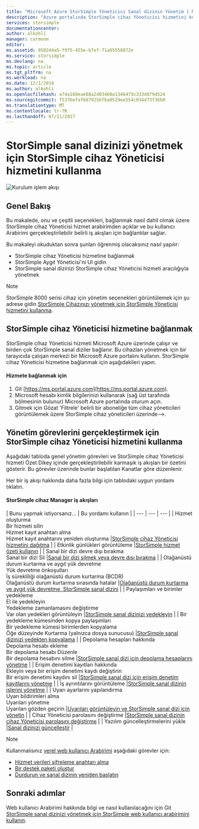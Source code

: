 ```yaml
---
title: "Microsoft Azure StorSimple Yöneticisi Sanal dizinin Yönetim | Microsoft Docs"
description: "Azure portalında StorSimple cihaz Yöneticisi hizmetini kullanarak StorSimple şirket içi sanal dizinizi yönetmeyi öğrenin."
services: storsimple
documentationcenter: 
author: alkohli
manager: carmonm
editor: 
ms.assetid: 958244a5-f9f5-455e-b7ef-71a65558872e
ms.service: storsimple
ms.devlang: na
ms.topic: article
ms.tgt_pltfrm: na
ms.workload: na
ms.date: 12/1/2016
ms.author: alkohli
ms.openlocfilehash: a74a160eae88a2d03460a1346479c333d8f9d524
ms.sourcegitcommit: f537befafb079256fba0529ee554c034d73f36b0
ms.translationtype: MT
ms.contentlocale: tr-TR
ms.lasthandoff: 07/11/2017
---
```

# <a name="use-the-storsimple-device-manager-service-to-administer-your-storsimple-virtual-array"></a>StorSimple sanal dizinizi yönetmek için StorSimple cihaz Yöneticisi hizmetini kullanma
![Kurulum işlem akışı](./media/storsimple-virtual-array-manager-service-administration/manage4.png)

## <a name="overview"></a>Genel Bakış
Bu makalede, onu ve çeşitli seçenekleri, bağlanmak nasıl dahil olmak üzere StorSimple cihaz Yöneticisi hizmet arabirimden açıklar ve bu kullanıcı Arabirimi gerçekleştirilebilir belirli iş akışları için bağlantılar sağlar.

Bu makaleyi okuduktan sonra şunları öğrenmiş olacaksınız nasıl yapılır:

* StorSimple cihaz Yöneticisi hizmetine bağlanmak
* StorSimple Aygıt Yöneticisi'ni UI gidin
* StorSimple sanal dizinizi StorSimple cihaz Yöneticisi hizmeti aracılığıyla yönetmek

> [!NOTE]
> StorSimple 8000 serisi cihaz için yönetim seçenekleri görüntülemek için şu adrese gidin [StorSimple Cihazınızı yönetmek için StorSimple Yöneticisi hizmetini kullanma](storsimple-manager-service-administration.md).
> 
> 

## <a name="connect-to-the-storsimple-device-manager-service"></a>StorSimple cihaz Yöneticisi hizmetine bağlanmak
StorSimple cihaz Yöneticisi hizmeti Microsoft Azure üzerinde çalışır ve birden çok StorSimple sanal diziler bağlanır. Bu cihazları yönetmek için bir tarayıcıda çalışan merkezi bir Microsoft Azure portalını kullanın. StorSimple cihaz Yöneticisi hizmetine bağlanmak için aşağıdakileri yapın.

#### <a name="to-connect-to-the-service"></a>Hizmete bağlanmak için
1. Git [https://ms.portal.azure.com](https://ms.portal.azure.com).
2. Microsoft hesabı kimlik bilgilerinizi kullanarak (sağ üst tarafında bölmesinin bulunur) Microsoft Azure portalında oturum açın.
3. Gitmek için Gözat 'Filtrele' belirli bir aboneliğe tüm cihaz yöneticileri görüntülemek üzere StorSimple cihaz yöneticileri üzerinde-->.

## <a name="use-the-storsimple-device-manager-service-to-perform-management-tasks"></a>Yönetim görevlerini gerçekleştirmek için StorSimple cihaz Yöneticisi hizmetini kullanma
Aşağıdaki tabloda genel yönetim görevleri ve StorSimple cihaz Yöneticisi hizmeti Özet Dikey içinde gerçekleştirilebilir karmaşık iş akışları bir özetini gösterir. Bu görevler üzerinde bunlar başlatılan Kanatlar göre düzenlenir.

Her bir iş akışı hakkında daha fazla bilgi için tablodaki uygun yordamı tıklatın.

#### <a name="storsimple-device-manager-workflows"></a>StorSimple cihaz Manager iş akışları
| Bunu yapmak istiyorsanız... | Bu yordamı kullanın |
| --- | --- | --- |
| Hizmet oluşturma</br>Bir hizmeti silin</br>Hizmet kayıt anahtarı alma</br>Hizmet kayıt anahtarını yeniden oluşturma |[StorSimple cihaz Yöneticisi hizmetini dağıtma](storsimple-virtual-array-manage-service.md) |
| Etkinlik günlükleri görüntüleme |[StorSimple hizmet özeti kullanın](storsimple-virtual-array-service-summary.md) |
| Sanal bir dizi devre dışı bırakma</br>Sanal bir dizi Sil |[Sanal bir dizi silmek veya devre dışı bırakma](storsimple-virtual-array-deactivate-and-delete-device.md) |
| Olağanüstü durum kurtarma ve aygıt yük devretme</br>Yük devretme önkoşulları</br>İş sürekliliği olağanüstü durum kurtarma (BCDR)</br>Olağanüstü durum kurtarma sırasında hatalar |[Olağanüstü durum kurtarma ve aygıt yük devretme, StorSimple sanal dizini](storsimple-virtual-array-failover-dr.md) |
| Paylaşımları ve birimler yedekleme</br>El ile yedekleyin</br>Yedekleme zamanlamasını değiştirme</br>Var olan yedekleri görüntüleyin |[StorSimple sanal dizinizi yedekleyin](storsimple-virtual-array-backup.md) |
| Bir yedekleme kümesinden kopya paylaşımları</br>Bir yedekleme kümesi birimlerden kopyalama</br>Öğe düzeyinde Kurtarma (yalnızca dosya sunucusu) |[StorSimple sanal dizinizi yedekten kopyalama](storsimple-virtual-array-clone.md) |
| Depolama hesapları hakkında</br>Depolama hesabı ekleme</br>Bir depolama hesabı Düzenle</br>Bir depolama hesabını silme |[StorSimple sanal dizi için depolama hesaplarını yönetme](storsimple-virtual-array-manage-storage-accounts.md) |
| Erişim denetimi kayıtları hakkında</br>Ekleyin veya bir erişim denetimi kaydı değiştirin </br>Bir erişim denetimi kaydını sil |[StorSimple sanal dizi için erişim denetim kayıtlarını yönetme](storsimple-virtual-array-manage-acrs.md) |
| İş ayrıntılarını görüntüleme |[StorSimple sanal dizinin işlerini yönetme](storsimple-virtual-array-manage-jobs.md) |
| Uyarı ayarlarını yapılandırma</br>Uyarı bildirimleri alma</br>Uyarıları yönetme</br>Uyarıları gözden geçirin |[Uyarıları görüntüleyin ve StorSimple sanal dizi için yönetin](storsimple-virtual-array-manage-alerts.md) |
| Cihaz Yöneticisi parolasını değiştirme |[StorSimple sanal dizinin cihaz Yöneticisi parolasını değiştirme](storsimple-virtual-array-change-device-admin-password.md) |
| Yazılım güncelleştirmelerini yükle |[Sanal dizinizi güncelleştir](storsimple-virtual-array-install-update.md) |

> [!NOTE]
> Kullanmalısınız [yerel web kullanıcı Arabirimi](storsimple-ova-web-ui-admin.md) aşağıdaki görevler için:
> 
> * [Hizmet verileri şifreleme anahtarı alma](storsimple-ova-web-ui-admin.md#get-the-service-data-encryption-key)
> * [Bir destek paketi oluştur](storsimple-ova-web-ui-admin.md#generate-a-log-package)
> * [Durdurun ve sanal dizinin yeniden başlatın](storsimple-ova-web-ui-admin.md#shut-down-and-restart-your-device)
> 
> 

## <a name="next-steps"></a>Sonraki adımlar
Web kullanıcı Arabirimi hakkında bilgi ve nasıl kullanılacağını için Git [StorSimple sanal dizinizi yönetmek için StorSimple web kullanıcı arabirimini kullanın](storsimple-ova-web-ui-admin.md).

